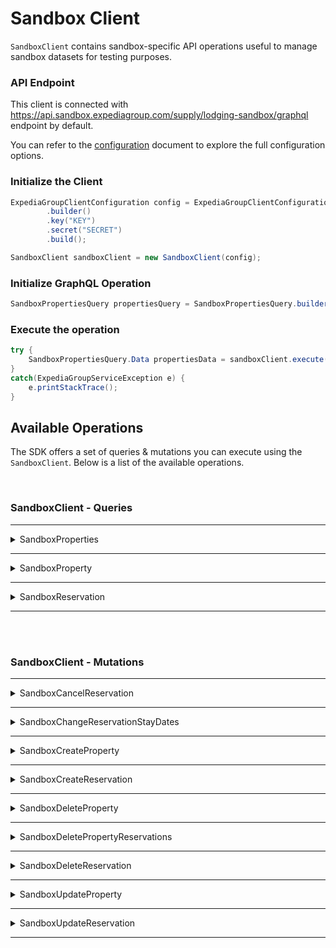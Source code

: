 # Sandbox Client
`SandboxClient` contains sandbox-specific API operations useful to manage sandbox datasets for testing purposes.

### API Endpoint
This client is connected with https://api.sandbox.expediagroup.com/supply/lodging-sandbox/graphql endpoint by default.

You can refer to the [configuration]() document to explore the full configuration options.

### Initialize the Client
```java
ExpediaGroupClientConfiguration config = ExpediaGroupClientConfiguration
        .builder()
        .key("KEY")
        .secret("SECRET")
        .build();

SandboxClient sandboxClient = new SandboxClient(config);
```

### Initialize GraphQL Operation
```java
SandboxPropertiesQuery propertiesQuery = SandboxPropertiesQuery.builder().build();
```

### Execute the operation
```java
try {
    SandboxPropertiesQuery.Data propertiesData = sandboxClient.execute(propertiesQuery);
}
catch(ExpediaGroupServiceException e) {
    e.printStackTrace();
}
```

## Available Operations
The SDK offers a set of queries & mutations you can execute using the `SandboxClient`. Below is a list of the available operations.

<br />

### SandboxClient - Queries

<hr />

<details>
   <summary>SandboxProperties</summary>

<br />

**Summary:** Retrieves a paginated results of properties in the sandbox environment

**Operation Class Name:** `SandboxPropertiesQuery`

**Operation Inputs:**

| Name               | Type               | Required            |
|--------------------|--------------------|---------------------|
| `cursor`           | `String`           | No                  |
| `limit`            | `Int`              | No                  |
| `skipReservations` | `Boolean! = false` | No (defaults false) |

<br />

**Resources**
- ⚠️ Documentation is unavailable at the moment
- [Query Definition](https://github.com/ExpediaGroup/lodging-connectivity-graphql-operations/blob/main/sandbox/operations/queries/SandboxProperties.query.graphql) 
- [Reference]()

</details>

<hr /><details>
   <summary>SandboxProperty</summary>

<br />

**Summary:** Retrieves a single property from the sandbox environment.

**Operation Class Name:** `SandboxPropertyQuery`

**Operation Inputs:**

| Name                 | Type               | Required            |
|----------------------|--------------------|---------------------|
| `id`                 | `ID!`              | Yes                 |
| `reservationsCursor` | `String`           | No                  |
| `reservationsLimit`  | `Int`              | No                  |
| `skipReservations`   | `Boolean! = false` | No (defaults false) |

<br />

**Resources**
- ⚠️ Documentation is unavailable at the moment
- [Query Definition](https://github.com/ExpediaGroup/lodging-connectivity-graphql-operations/blob/main/sandbox/operations/queries/SandboxProperty.query.graphql)
- [Reference]()

</details>

<hr /><details>
   <summary>SandboxReservation</summary>

<br />

**Summary:** Retrieves a single reservation

**Operation Class Name:** `SandboxReservationQuery`

**Operation Inputs:**

| Name | Type  | Description    | Required |
|------|-------|----------------|----------|
| `id` | `ID!` | Reservation ID | Yes      |

<br />

**Resources**
- ⚠️ Documentation is unavailable at the moment 
- [Query Definition](https://github.com/ExpediaGroup/lodging-connectivity-graphql-operations/blob/main/sandbox/operations/queries/SandboxReservation.query.graphql) 
- [Reference]()

</details>

<hr />

<br /><br />

### SandboxClient - Mutations

<hr />

<details>
   <summary>SandboxCancelReservation</summary>

<br />

**Summary:** Cancels a reservation

**Operation Class Name:** `SandboxCancelReservationMutation`

**Operation Inputs:**

| Name    | Type                      | Required |
|---------|---------------------------|----------|
| `input` | `CancelReservationInput!` | Yes      |

<br />

**Resources**
- ⚠️ Documentation is unavailable at the moment 
- [Mutation Definition](https://github.com/ExpediaGroup/lodging-connectivity-graphql-operations/blob/main/sandbox/operations/mutations/SandboxCancelReservation.mutation.graphql)
- [Reference]()

</details>

<hr /><details>
   <summary>SandboxChangeReservationStayDates</summary>

<br />

**Summary:** Updates the stay dates of a reservation.

**Operation Class Name:** `SandboxChangeReservationStayDatesMutation`

**Operation Inputs:**

| Name    | Type                               | Required |
|---------|------------------------------------|----------|
| `input` | `ChangeReservationStayDatesInput!` | Yes      |

<br />

**Resources**
- ⚠️ Documentation is unavailable at the moment 
- [Mutation Definition](https://github.com/ExpediaGroup/lodging-connectivity-graphql-operations/blob/main/sandbox/operations/mutations/SandboxChangeReservationStayDates.mutation.graphql) 
- [Reference]()

</details>

<hr /><details>
   <summary>SandboxCreateProperty</summary>

<br />

**Summary:** Creates a new property in the sandbox environment.

**Operation Class Name:** `SandboxCreatePropertyMutation`

**Operation Inputs:**

| Name    | Type                   | Required |
|---------|------------------------|----------|
| `input` | `CreatePropertyInput!` | Yes      |

<br />

**Resources**
- ⚠️ Documentation is unavailable at the moment 
- [Mutation Definition](https://github.com/ExpediaGroup/lodging-connectivity-graphql-operations/blob/main/sandbox/operations/mutations/SandboxCreateProperty.mutation.graphql)  
- [Reference]()

</details>

<hr /><details>
   <summary>SandboxCreateReservation</summary>

<br />

**Summary:** Creates a new reservation on a sandbox property

**Operation Class Name:** `SandboxCreateReservationMutation`

**Operation Inputs:**

| Name    | Type                      | Required |
|---------|---------------------------|----------|
| `input` | `CreateReservationInput!` | Yes      |

<br />

**Resources**
- ⚠️ Documentation is unavailable at the moment
- [Mutation Definition](https://github.com/ExpediaGroup/lodging-connectivity-graphql-operations/blob/main/sandbox/operations/mutations/SandboxCreateReservation.mutation.graphql) 
- [Reference]()

</details>

<hr /><details>
   <summary>SandboxDeleteProperty</summary>

<br />

**Summary:** Deletes sandbox property

**Operation Class Name:** `SandboxDeletePropertyMutation`

**Operation Inputs:**

| Name    | Type                   | Required |
|---------|------------------------|----------|
| `input` | `DeletePropertyInput!` | Yes      |

<br />

**Resources**
- ⚠️ Documentation is unavailable at the moment 
- [Mutation Definition](https://github.com/ExpediaGroup/lodging-connectivity-graphql-operations/blob/main/sandbox/operations/mutations/SandboxDeleteProperty.mutation.graphql) 
- [Reference]()

</details>

<hr /><details>
   <summary>SandboxDeletePropertyReservations</summary>

<br />

**Summary:** Deletes all sandbox property's reservations

**Operation Class Name:** `SandboxDeletePropertyReservationsMutation`

**Operation Inputs:**

| Name    | Type                               | Required |
|---------|------------------------------------|----------|
| `input` | `DeletePropertyReservationsInput!` | Yes      |

<br />

**Resources**
- ⚠️ Documentation is unavailable at the moment 
- [Mutation Definition](https://github.com/ExpediaGroup/lodging-connectivity-graphql-operations/blob/main/sandbox/operations/mutations/SandboxDeletePropertyReservations.mutation.graphql) 
- [Reference]()

</details>

<hr /><details>
   <summary>SandboxDeleteReservation</summary>

<br />

**Summary:** Deletes a single reservation on a sandbox property

**Operation Class Name:** `SandboxDeleteReservationMutation`

**Operation Inputs:**

| Name    | Type                      | Required |
|---------|---------------------------|----------|
| `input` | `DeleteReservationInput!` | Yes      |

<br />

**Resources**
- ⚠️ Documentation is unavailable at the moment
- [Mutation Definition](https://github.com/ExpediaGroup/lodging-connectivity-graphql-operations/blob/main/sandbox/operations/mutations/SandboxDeleteReservation.mutation.graphql)
- [Reference]()

</details>

<hr /><details>
   <summary>SandboxUpdateProperty</summary>

<br />

**Summary:** Updates sandbox property data.

**Operation Class Name:** `SandboxUpdatePropertyMutation`

**Operation Inputs:**

| Name    | Type                   | Required |
|---------|------------------------|----------|
| `input` | `UpdatePropertyInput!` | Yes      |

<br />

**Resources**
- ⚠️ Documentation is unavailable at the moment
- [Mutation Definition](https://github.com/ExpediaGroup/lodging-connectivity-graphql-operations/blob/main/sandbox/operations/mutations/SandboxUpdateProperty.mutation.graphql)
- [Reference]()

</details>

<hr /><details>
   <summary>SandboxUpdateReservation</summary>

<br />

**Summary:** Updates single reservation on a sandbox property.

**Operation Class Name:** `SandboxUpdateReservationMutation`

**Operation Inputs:**

| Name    | Type                      | Required |
|---------|---------------------------|----------|
| `input` | `UpdateReservationInput!` | Yes      |

<br />

**Resources**
- ⚠️ Documentation is unavailable at the moment
- [Mutation Definition](https://github.com/ExpediaGroup/lodging-connectivity-graphql-operations/blob/main/sandbox/operations/mutations/SandboxUpdateReservation.mutation.graphql)
- [Reference]()

</details>

<hr />
